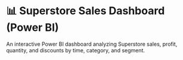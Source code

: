 # 📊 Superstore Sales Dashboard (Power BI)
An interactive Power BI dashboard analyzing Superstore sales, profit, quantity, and discounts by time, category, and segment.
